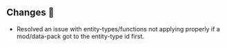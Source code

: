 ## Changes 🌽
- Resolved an issue with entity-types/functions not applying properly if a mod/data-pack got to the entity-type id first.